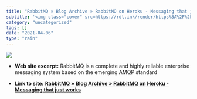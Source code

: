 ```yaml
---
title: "RabbitMQ » Blog Archive » RabbitMQ on Heroku - Messaging that just works"
subtitle: '<img class="cover" src=https://rdl.ink/render/https%3A%2F%2Fwww.rabbitmq.com%2Fblog%2F2011%2F09%2F01...'
category: "uncategorized"
tags: []
date: "2021-04-06"
type: "rain"
---
```

<img class="cover" src=https://rdl.ink/render/https%3A%2F%2Fwww.rabbitmq.com%2Fblog%2F2011%2F09%2F01%2Frabbitmq-on-heroku>



* **Web site excerpt:** RabbitMQ is a complete and highly reliable enterprise messaging system based on the emerging AMQP standard

* **Link to site:** **[RabbitMQ » Blog Archive » RabbitMQ on Heroku - Messaging that just works](https://www.rabbitmq.com/blog/2011/09/01/rabbitmq-on-heroku)**